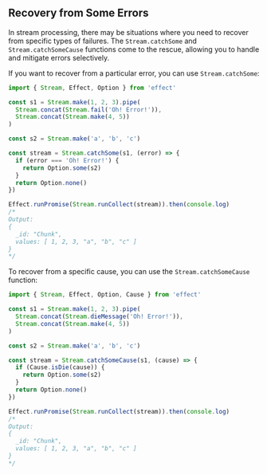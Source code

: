 ## Recovery from Some Errors

In stream processing, there may be situations where you need to recover from specific types of failures. The `Stream.catchSome` and `Stream.catchSomeCause` functions come to the rescue, allowing you to handle and mitigate errors selectively.

If you want to recover from a particular error, you can use `Stream.catchSome`:

```ts twoslash
import { Stream, Effect, Option } from 'effect'

const s1 = Stream.make(1, 2, 3).pipe(
  Stream.concat(Stream.fail('Oh! Error!')),
  Stream.concat(Stream.make(4, 5))
)

const s2 = Stream.make('a', 'b', 'c')

const stream = Stream.catchSome(s1, (error) => {
  if (error === 'Oh! Error!') {
    return Option.some(s2)
  }
  return Option.none()
})

Effect.runPromise(Stream.runCollect(stream)).then(console.log)
/*
Output:
{
  _id: "Chunk",
  values: [ 1, 2, 3, "a", "b", "c" ]
}
*/
```

To recover from a specific cause, you can use the `Stream.catchSomeCause` function:

```ts twoslash
import { Stream, Effect, Option, Cause } from 'effect'

const s1 = Stream.make(1, 2, 3).pipe(
  Stream.concat(Stream.dieMessage('Oh! Error!')),
  Stream.concat(Stream.make(4, 5))
)

const s2 = Stream.make('a', 'b', 'c')

const stream = Stream.catchSomeCause(s1, (cause) => {
  if (Cause.isDie(cause)) {
    return Option.some(s2)
  }
  return Option.none()
})

Effect.runPromise(Stream.runCollect(stream)).then(console.log)
/*
Output:
{
  _id: "Chunk",
  values: [ 1, 2, 3, "a", "b", "c" ]
}
*/
```
